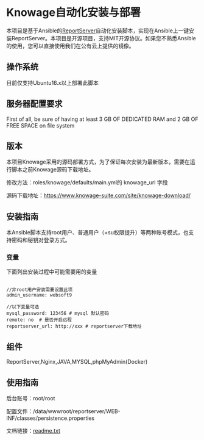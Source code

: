 # Knowage自动化安装与部署

本项目是基于Ansible的[ReportServer](https://reportserver.net/en/)自动化安装脚本，实现在Ansible上一键安装ReportServer。本项目是开源项目，支持MIT开源协议。如果您不熟悉Ansible的使用，您可以直接使用我们在公有云上提供的镜像。

## 操作系统

目前仅支持Ubuntu16.x以上部署此脚本

## 服务器配置要求
First of all, be sure of having at least 3 GB OF DEDICATED RAM and 2 GB OF FREE SPACE on file system

## 版本

本项目Knowage采用的源码部署方式，为了保证每次安装为最新版本，需要在运行脚本之前Knowage源码下载地址。

修改方法：roles/knowage/defaults/main.yml的 knowage_url 字段

源码下载地址：https://www.knowage-suite.com/site/knowage-download/

## 安装指南

本Ansible脚本支持root用户、普通用户（+su权限提升）等两种账号模式，也支持密码和秘钥对登录方式。

### 变量

下面列出安装过程中可能需要用的变量

~~~

//非root用户安装需要设置此项
admin_username: websoft9

//以下变量可选
mysql_password: 123456 # mysql 默认密码
remote: no  # 是否开启远程
reportserver_url: http://xxx # reportserver下载地址

~~~

## 组件
ReportServer,Nginx,JAVA,MYSQL,phpMyAdmin(Docker)

## 使用指南

后台账号：root/root
   
配置文件：/data/wwwroot/reportserver/WEB-INF/classes/persistence.properties

文档链接：[readme.txt](readme.txt)


